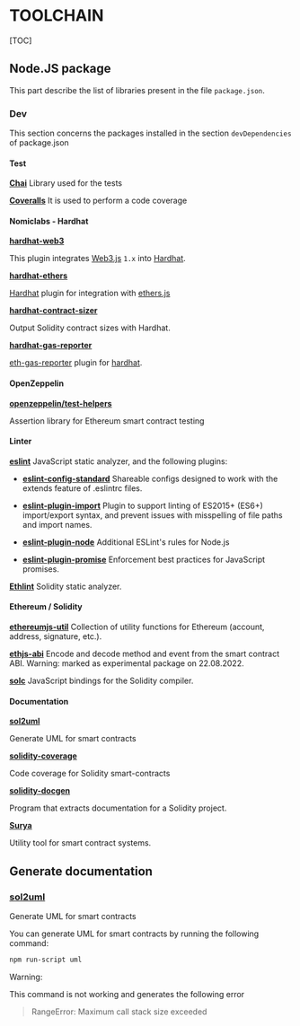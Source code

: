 # TOOLCHAIN

[TOC]

## Node.JS  package

This part describe the list of libraries present in the file `package.json`.

### Dev

This section concerns the packages installed in the section `devDependencies` of package.json

#### Test

**[Chai](https://www.chaijs.com/)**
Library used for the tests

**[Coveralls](https://coveralls.io/)**
It is used to perform a code coverage

#### Nomiclabs - Hardhat

**[hardhat-web3](https://hardhat.org/hardhat-runner/plugins/nomiclabs-hardhat-web3)**

This plugin integrates [Web3.js](https://github.com/ethereum/web3.js) `1.x` into [Hardhat](https://hardhat.org/).

**[hardhat-ethers](https://www.npmjs.com/package/@nomicfoundation/hardhat-ethers)**

[Hardhat](https://hardhat.org/) plugin for integration with [ethers.js](https://github.com/ethers-io/ethers.js/)

**[hardhat-contract-sizer](https://www.npmjs.com/package/hardhat-contract-sizer)**

Output Solidity contract sizes with Hardhat.

**[hardhat-gas-reporter](https://www.npmjs.com/package/hardhat-gas-reporter)**

[eth-gas-reporter](https://github.com/cgewecke/eth-gas-reporter) plugin for [hardhat](http://gethardhat.com/).

#### OpenZeppelin

**[openzeppelin/test-helpers](openzeppelin/test-helpers)**

Assertion library for Ethereum smart contract testing

#### Linter

**[eslint](https://eslint.org/)**
JavaScript static analyzer, and the following plugins:

* **[eslint-config-standard](https://github.com/standard/eslint-config-standard)**
Shareable configs designed to work with the extends feature of .eslintrc files.

* **[eslint-plugin-import](https://github.com/import-js/eslint-plugin-import)**
Plugin to support linting of ES2015+ (ES6+) import/export syntax, and prevent issues with misspelling of file paths and import names. 

* **[eslint-plugin-node](https://github.com/mysticatea/eslint-plugin-node)**
Additional ESLint's rules for Node.js

* **[eslint-plugin-promise](https://github.com/eslint-community/eslint-plugin-promise)**
Enforcement best practices for JavaScript promises.

**[Ethlint](https://github.com/duaraghav8/Ethlint)**
Solidity static analyzer.


#### Ethereum / Solidity

**[ethereumjs-util](https://www.npmjs.com/package/ethereumjs-util)**
Collection of utility functions for Ethereum (account, address,
signature, etc.).

**[ethjs-abi](https://github.com/ethjs/ethjs-abi)**
Encode and decode method and event from the smart contract ABI. Warning:
marked as experimental package on 22.08.2022.

**[solc](https://github.com/ethereum/solc-js)**
JavaScript bindings for the Solidity compiler.

#### Documentation

**[sol2uml](https://github.com/naddison36/sol2uml)**

Generate UML for smart contracts

**[solidity-coverage](https://github.com/sc-forks/solidity-coverage/)**

Code coverage for Solidity smart-contracts

**[solidity-docgen](https://github.com/OpenZeppelin/solidity-docgen)**

Program that extracts documentation for a Solidity project.

**[Surya](https://github.com/ConsenSys/surya)**

Utility tool for smart contract systems.



## Generate documentation

### [sol2uml](https://github.com/naddison36/sol2uml)

Generate UML for smart contracts

You can generate UML for smart contracts by running the following command:

```bash
npm run-script uml
```

Warning:

This command is not working and generates the following error

> RangeError: Maximum call stack size exceeded
